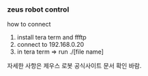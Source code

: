 ### zeus robot control
how to connect

1. install tera term and ffftp
2. connect to 192.168.0.20
3. in tera term => run ./[file name]

자세한 사항은 제우스 로봇 공식사이트 문서 확인 바람.
